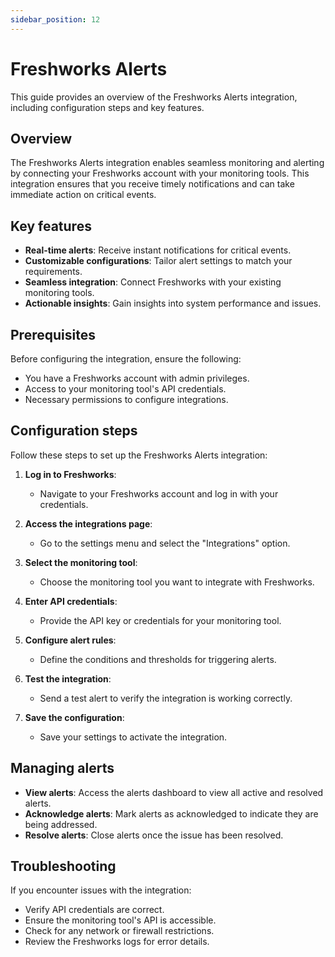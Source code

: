 ```yaml
---
sidebar_position: 12
---
```


# Freshworks Alerts

This guide provides an overview of the Freshworks Alerts integration, including configuration steps and key features.

## Overview

The Freshworks Alerts integration enables seamless monitoring and alerting by connecting your Freshworks account with your monitoring tools. This integration ensures that you receive timely notifications and can take immediate action on critical events.

## Key features

- **Real-time alerts**: Receive instant notifications for critical events.
- **Customizable configurations**: Tailor alert settings to match your requirements.
- **Seamless integration**: Connect Freshworks with your existing monitoring tools.
- **Actionable insights**: Gain insights into system performance and issues.

## Prerequisites

Before configuring the integration, ensure the following:

- You have a Freshworks account with admin privileges.
- Access to your monitoring tool's API credentials.
- Necessary permissions to configure integrations.

## Configuration steps

Follow these steps to set up the Freshworks Alerts integration:

1. **Log in to Freshworks**:
    - Navigate to your Freshworks account and log in with your credentials.

2. **Access the integrations page**:
    - Go to the settings menu and select the "Integrations" option.

3. **Select the monitoring tool**:
    - Choose the monitoring tool you want to integrate with Freshworks.

4. **Enter API credentials**:
    - Provide the API key or credentials for your monitoring tool.

5. **Configure alert rules**:
    - Define the conditions and thresholds for triggering alerts.

6. **Test the integration**:
    - Send a test alert to verify the integration is working correctly.

7. **Save the configuration**:
    - Save your settings to activate the integration.

## Managing alerts

- **View alerts**: Access the alerts dashboard to view all active and resolved alerts.
- **Acknowledge alerts**: Mark alerts as acknowledged to indicate they are being addressed.
- **Resolve alerts**: Close alerts once the issue has been resolved.

## Troubleshooting

If you encounter issues with the integration:

- Verify API credentials are correct.
- Ensure the monitoring tool's API is accessible.
- Check for any network or firewall restrictions.
- Review the Freshworks logs for error details.
